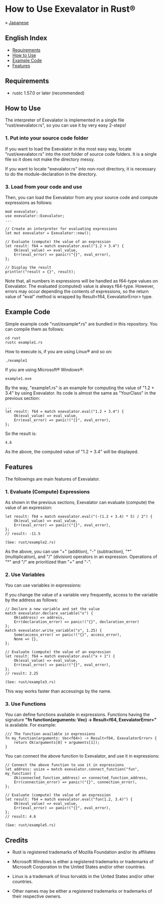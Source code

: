 # How to Use Exevalator in Rust&reg;

&raquo; [Japanese](./README_JAPANESE.md)


## English Index
- <a href="#requirements">Requirements</a>
- <a href="#how-to-use">How to Use</a>
- <a href="#example-code">Example Code</a>
- <a href="#features">Features</a>




<a id="requirements"></a>
## Requirements

* rustc 1.57.0 or later (recommended)



<a id="how-to-use"></a>
## How to Use

The interpreter of Exevalator is implemented in a single file "rust/exevalator.rs", so you can use it by very easy 2-steps!

### 1. Put into your source code folder

If you want to load the Exevalator in the most easy way, locate "rust/exevalator.rs" into the root folder of source code folders. It is a single file so it does not make the directory messy.

If you want to locate "exevalator.rs" into non-root directory, it is necessary to do the module-declaration in the directory.


### 3. Load from your code and use

Then, you can load the Exevalator from any your source code and compute expressions as follows:

	mod exevalator;
	use exevalator::Exevalator;
	...

	// Create an interpreter for evaluating expressions
	let mut exevalator = Exevalator::new();

	// Evaluate (compute) the value of an expression
	let result: f64 = match exevalator.eval("1.2 + 3.4") {
		Ok(eval_value) => eval_value,
		Err(eval_error) => panic!("{}", eval_error),
	};

	// Display the result
	println!("result = {}", result);	

Note that, all numbers in expressions will be handled as f64-type values on Exevalator.
The evaluated (computed) value is always f64-type.
However, errors may occur depending the contents of expressions, so the return value of "eval" method is wrapped by Result<f64, ExevalatorError> type.


<a id="example-code"></a>
## Example Code

Simple example code "rust/example*.rs" are bundled in this repository. You can compile them as follows:

	cd rust
	rustc example1.rs

How to execute is, if you are using Linux&reg; and so on:

	./example1

If you are using Microsoft&reg; Windows&reg;:

	example1.exe

By the way, "example1.rs" is an example for computing the value of "1.2 + 3.4" by using Exevalator. Its code is almost the same as "YourClass" in the previous section:

	...
	let result: f64 = match exevalator.eval("1.2 + 3.4") {
		Ok(eval_value) => eval_value,
		Err(eval_error) => panic!("{}", eval_error),
	};

So the result is:

	4.6

As the above, the computed value of "1.2 + 3.4" will be displayed.


<a id="features"></a>
## Features

The followings are main features of Exevalator.

### 1. Evaluate (Compute) Expressions

As shown in the previous sections, Exevalator can evaluate (compute) the value of an expression:

	let result: f64 = match exevalator.eval("(-(1.2 + 3.4) * 5) / 2") {
		Ok(eval_value) => eval_value,
		Err(eval_error) => panic!("{}", eval_error),
	};
	// result: -11.5

	(See: rust/example2.rs)

As the above, you can use "+" (addition), "-" (subtraction), "\*" (multiplication), and "/" (division) operators in an expression. Operations of "\*" and "/" are prioritized than "+" and "-".


### 2. Use Variables

You can use variables in expressions:

If you change the value of a variable very frequently, access to the variable by the address as follows:

	// Declare a new variable and set the value
	match exevalator.declare_variable("x") {
		Ok(address) => address,
		Err(declaration_error) => panic!("{}", declaration_error)
	};
	match exevalator.write_variable("x", 1.25) {
		Some(access_error) => panic!("{}", access_error),
		None => {},
	};

	// Evaluate (compute) the value of an expression
	let result: f64 = match exevalator.eval("x + 1") {
		Ok(eval_value) => eval_value,
		Err(eval_error) => panic!("{}", eval_error),
	};
	// result: 2.25

	(See: rust/example3.rs)

This way works faster than accessings by the name.

### 3. Use Functions

You can define functions available in expressions. Functions having the signature **"fn function(arguments: Vec<f64>) -> Result<f64, ExevalatorError>"** is available. For example:

	/// The function available in expressions
	fn my_function(arguments: Vec<f64>) -> Result<f64, ExevalatorError> {
		return Ok(arguments[0] + arguments[1]);
	} 

You can connect the above function to Exevalator, and use it in expressions:

	// Connect the above function to use it in expressions
	let address: usize = match exevalator.connect_function("fun", my_function) {
		Ok(connected_function_address) => connected_function_address,
		Err(connection_error) => panic!("{}", connection_error),
	};
	
	// Evaluate (compute) the value of an expression
	let result: f64 = match exevalator.eval("fun(1.2, 3.4)") {
		Ok(eval_value) => eval_value,
		Err(eval_error) => panic!("{}", eval_error),
	};
	// result: 4.6

	(See: rust/example5.rs)



<a id="credits"></a>
## Credits

- Rust is registered trademarks of Mozilla Foundation and/or its affiliates 

- Microsoft Windows is either a registered trademarks or trademarks of Microsoft Corporation in the United States and/or other countries.

- Linux is a trademark of linus torvalds in the United States and/or other countries.

- Other names may be either a registered trademarks or trademarks of their respective owners. 


